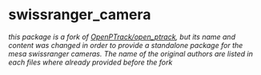 swissranger_camera
===========

*this package is a fork of [OpenPTrack/open_ptrack](https://github.com/OpenPTrack/open_ptrack), but its name and content was changed in order to provide a standalone package for the mesa swissranger cameras. The name of the original authors are listed in each files where already provided before the fork*

